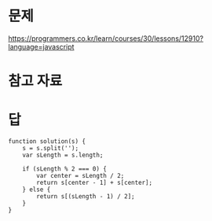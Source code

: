 # 문제
https://programmers.co.kr/learn/courses/30/lessons/12910?language=javascript

# 참고 자료

# 답
    function solution(s) {
        s = s.split('');
        var sLength = s.length;

        if (sLength % 2 === 0) {
            var center = sLength / 2;
            return s[center - 1] + s[center];
        } else {
            return s[(sLength - 1) / 2];
        }
    }
